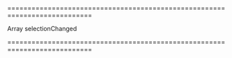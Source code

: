 ===========================================================================
<!--type-->Array<any><!--/type-->
<!--firedEvents-->selectionChanged<!--/firedEvents-->
===========================================================================

<!--shortDescription-->

<!--/shortDescription-->

<!--fullDescription-->

<!--/fullDescription-->